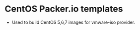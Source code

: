 CentOS Packer.io templates
==========================

- Used to build CentOS 5,6,7 images for vmware-iso provider.
